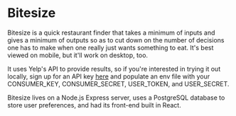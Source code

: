 # Bitesize

Bitesize is a quick restaurant finder that takes a minimum of inputs and gives a minimum of outputs so as to cut down on the number of decisions one has to make when one really just wants something to eat. It's best viewed on mobile, but it'll work on desktop, too.

It uses Yelp's API to provide results, so if you're interested in trying it out locally, sign up for an API key [here](https://www.yelp.com/developers/) and populate an env file with your CONSUMER_KEY, CONSUMER_SECRET, USER_TOKEN, and USER_SECRET.

Bitesize lives on a Node.js Express server, uses a PostgreSQL database to store user preferences, and had its front-end built in React.

